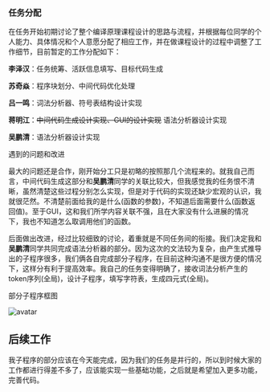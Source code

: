 ### 任务分配

在任务开始初期讨论了整个编译原理课程设计的思路与流程，并根据每位同学的个人能力、具体情况和个人意愿分配了相应工作，并在做课程设计的过程中调整了工作细节，目前暂定的工作分配如下：

**李泽汉**：任务统筹、活跃信息填写、目标代码生成

**苏奇焱**：程序块划分、中间代码优化处理

**吕一鸣**：词法分析器、符号表结构设计实现

**蒋明江**：~~中间代码生成设计实现、GUI的设计实现~~ 语法分析器设计实现

**吴鹏清**：语法分析器设计实现



遇到的问题和改进

最大的问题还是合作，刚开始分工只是初略的按照那几个流程来的。就我自己而言，中间代码生成这部分和**吴鹏清**同学的关联比较大，但我感觉我的任务恨不清晰，虽然清楚这些过程分别怎么实现，但是对于代码的实现还缺少宏观的认识，我就很茫然。不清楚前面给我的是什么(函数的参数)，不知道后面需要什么(函数返回值)。至于GUI，这和我们所学内容关联不强，且在大家没有什么进展的情况下，我也不知道怎么取调用他们的函数。

后面做出改进，经过比较细致的讨论，着重就是不同任务间的衔接。我们决定我和**吴鹏清**同学共同完成语法分析器的部分。因为这次的文法较为复杂，由产生式推导出的子程序很多，我们俩各自完成部分子程序，在目前这种沟通不是很方便的情况下，这样分有利于提高效率。我自己的任务变得明确了，接收词法分析产生的token序列(全局)，设计子程序，填写字符表，生成四元式(全局)。

部分子程序框图

![avatar](http://cloud.geralt.cn/temp/IMG_20200703_081401.jpg)



## 后续工作

我子程序的部分应该在今天能完成，因为我们的任务是并行的，所以到时候大家的工作都进行得差不多了，应该能实现一些基础功能，之后就是希望加入更多功能，完善代码。